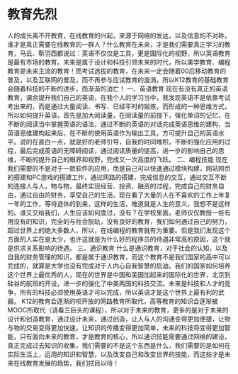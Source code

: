 # 教育先烈

人的成长离不开教育，在线教育的兴起，来源于网络的发达，以及信息的不对称，谁才是真正需要在线教育的一群人？什么教育在未来，才是我们需要真正学习的教育，马云、靳羽西都说过：英语不仅仅是工具，更是国际化的视野，所以英语教育是最有市场的教育。未来是属于设计和科技引领未来的时代，所以美学教育、编程教育是未来主流的教育！而考试选拔的教育，在未来一定会随着00后移动教育的普及，以及互联网的普及，而不再参与应试教育的漩涡，所以K12教育的基础教育会随着科技的不断的进步，而渐渐的消亡！
一、英语教育
现在有没有真正的英语教育，课余提升我们自己的英语，在我个人的学习当中，我发现英语不是依靠考试考出来的，而是通过大量阅读、书写、已经平时的锻炼，而形成的一种思维方式，所以如何提升英语，首先是加大阅读量，在阅读量的前提下，强化单词的记忆，在不断的阅读当中掌握英语的语法，通过不断的英语的对话完成英语思维的建构，当英语思维建构起来后，在不断的使用英语作为输出工具，方可提升自己的英语水平。说的在直白一点，就是好的老师引导，自我的时间堆积，不断的强化应用的过程，最后完成英语的无障碍阅读，通过阅读质量的提高，进一步的影响自己的思维，不断的提升自己的眼界和视野，完成又一次高度的飞跃。
二、编程技能
现在我们需要的不是对于一款软件的应用，而是自己可以快速通过模块构建，网站网页的搭建和PC游戏的搭建工作，通过网路的搭建，完成信息的交互，通过交互不断的连接人与人，物与物，最终实现经营、投资、融资的过程，完成自己的财务自由，通过自由的财务，享受自己的生活。现在看了大量的人在不喜欢的工作上年复一年的工作，等待退休的到来，这样的生活，难道就是人生的意义，我想不是这样的。谁又交给我们，人生应该如何度过，没有？在学校里面，老师仅仅教授一些有用没有的知识，完全的与社会脱轨，没有良好的教育，我们如何通过自己的努力，超过世界上的绝大多数人，所以，在线编程的教育就有为重要。但是我们发现这个方面的人实在是太少，也许这就是为什么好的程序员的待遇非常高的原因，这个就是供求关系影响的待遇。
三、通识教育
什么是通识教育，对于社会的认知，以及自我的财务管理的知识，都是属于通识教育，而这个教育不是我们国家的高中可以完成的，就算是大学也没有完成对于人内心自我智慧的启迪。我们的国家如何培养这个世界上最优秀的人，现在的世界是中国和美国加起来的国际化的世界，北京到硅谷的航班的开设，进一步的强化了中美两国的科技交流。未来是科技和人才的竞争，所有的科技必须使用英语才可以完成，所以英语才是这个世界上最有利的武器。
K12的教育会逐渐的呗开放的网路教育所取代，高等教育的知识会逐渐被MOOC所取代（请看三巨头的课程），所以对于未来的教育，更多的是对于未来的设计和创造教育，通过设计未来，通过创造，让人与人的沟通变得更加便捷，让物与物的交易变得更加快速。让知识的传播变得更加简单，未来的科技将变得更加智能，只有面向未来的教育，才是教育的核心，所以通识技能需要通过网络的建设，真正完成过去知识的收集，我们需要的不是这个东西是什么，我们需要的是如何在实际生活上，运用的知识和智慧，以及改变自己和改变世界的技能，而这些才是未来在线教育发展的趋势，我们拭目以待！

